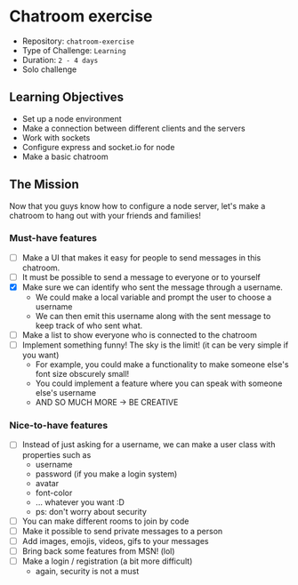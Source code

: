 # Chatroom exercise

- Repository: `chatroom-exercise`
- Type of Challenge: `Learning`
- Duration: `2 - 4 days`
- Solo challenge

## Learning Objectives 

- Set up a node environment
- Make a connection between different clients and the servers
- Work with sockets
- Configure express and socket.io for node
- Make a basic chatroom

## The Mission
Now that you guys know how to configure a node server, let's make a chatroom to hang out with your friends and families!

### Must-have features

- [ ] Make a UI that makes it easy for people to send messages in this chatroom.
- [ ] It must be possible to send a message to everyone or to yourself
- [x] Make sure we can identify who sent the message through a username.
    - We could make a local variable and prompt the user to choose a username
    - We can then emit this username along with the sent message to keep track of who sent what.
- [ ] Make a list to show everyone who is connected to the chatroom
- [ ] Implement something funny! The sky is the limit! (it can be very simple if you want)
    - For example, you could make a functionality to make someone else's font size obscurely small!
    - You could implement a feature where you can speak with someone else's username
    - AND SO MUCH MORE -> BE CREATIVE
    
### Nice-to-have features

- [ ] Instead of just asking for a username, we can make a user class with properties such as
    - username
    - password (if you make a login system)
    - avatar
    - font-color
    - ... whatever you want :D
    - ps: don't worry about security
- [ ] You can make different rooms to join by code
- [ ] Make it possible to send private messages to a person
- [ ] Add images, emojis, videos, gifs to your messages
- [ ] Bring back some features from MSN! (lol)
- [ ] Make a login / registration (a bit more difficult)
    - again, security is not a must
